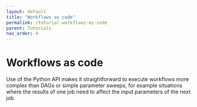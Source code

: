 ```yaml
---
layout: default
title: "Workflows as code"
permalink: /tutorial-workflows-as-code
parent: Tutorials
nav_order: 4
---
```

# Workflows as code
Use of the Python API makes it straightforward to execute workflows more complex than DAGs or simple parameter sweeps, for
example situations where the results of one job need to affect the input parameters of the next job.
